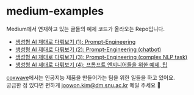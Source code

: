 # medium-examples

Medium에서 연재하고 있는 글들의 예제 코드가 올라오는 Repo입니다.
- [생성형 AI 제대로 다뤄보기 (1): Prompt-Engineering](https://medium.com/@joowon.kim/%ED%85%8D%EC%8A%A4%ED%8A%B8-%EA%B8%B0%EB%B0%98-%EC%83%9D%EC%84%B1%ED%98%95-%EC%9D%B8%EA%B3%B5%EC%A7%80%EB%8A%A5-%EA%B0%9C%EC%84%A0%ED%95%98%EA%B8%B0-1-prompt-engineering-a1edd26be733?source=user_profile---------2----------------------------)
- [생성형 AI 제대로 다뤄보기 (2): Prompt-Engineering (chatbot)](https://medium.com/@joowon.kim/%ED%85%8D%EC%8A%A4%ED%8A%B8-%EA%B8%B0%EB%B0%98-%EC%83%9D%EC%84%B1%ED%98%95-%EC%9D%B8%EA%B3%B5%EC%A7%80%EB%8A%A5-%EA%B0%9C%EC%84%A0%ED%95%98%EA%B8%B0-2-prompt-engineering-case-study-chatbot-debb906539bd)
- [생성형 AI 제대로 다뤄보기 (3): Prompt-Engineering (complex NLP task)](https://medium.com/@joowon.kim/%ED%85%8D%EC%8A%A4%ED%8A%B8-%EA%B8%B0%EB%B0%98-%EC%83%9D%EC%84%B1%ED%98%95-%EC%9D%B8%EA%B3%B5%EC%A7%80%EB%8A%A5-%EA%B0%9C%EC%84%A0%ED%95%98%EA%B8%B0-3-prompt-engineering-case-study-complex-task-c5ed9889a57f)
- [생성형 AI 제대로 다뤄보기 (4): 프롬프트 엔지니어들을 위한 예제, 팁](https://medium.com/@joowon.kim/%EC%83%9D%EC%84%B1%ED%98%95-ai-%EC%A0%9C%EB%8C%80%EB%A1%9C-%EB%8B%A4%EB%A4%84%EB%B3%B4%EA%B8%B0-4-%ED%94%84%EB%A1%AC%ED%94%84%ED%8A%B8-%EC%97%94%EC%A7%80%EB%8B%88%EC%96%B4%EB%93%A4%EC%9D%84-%EC%9C%84%ED%95%9C-%EC%98%88%EC%A0%9C-%ED%8C%81-%EB%AA%A8%EC%9D%8C-92b46eba693)


[coxwave](https://coxwave.com/)에서는 인공지능 제품을 만들어가는 팀을 위한 일들을 하고 있어요.  
궁금한 점 있다면 편하게 [joowon.kim@dm.snu.ac.kr](mailto:joowon.kim@dm.snu.ac.kr) 메일 주세요 🙂
